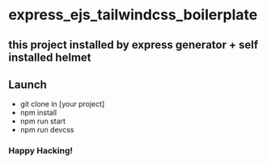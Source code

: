 # express_ejs_tailwindcss_boilerplate
## this project installed by express generator + self installed helmet

## Launch
- git clone in [your project]
- npm install
- npm run start
- npm run devcss


### Happy Hacking!




